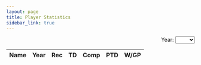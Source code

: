 ```yaml
---
layout: page
title: Player Statistics
sidebar_link: true
---
```


<head>
  <link rel="stylesheet" href="https://cdn.datatables.net/1.10.20/css/jquery.dataTables.min.css">
  <link rel="stylesheet" href="jquery.dynatable.css">
  <!-- <link rel="stylesheet" href="https://cdn.datatables.net/1.10.20/css/jquery.dataTables.responsive.min.css"> -->
  <script src="https://ajax.googleapis.com/ajax/libs/jquery/3.4.1/jquery.min.js"></script>
  <script src="https://cdn.datatables.net/1.10.20/js/jquery.dataTables.min.js"></script>
  <!-- <script src="https://cdn.datatables.net/1.10.20/js/jquery.dataTables.responsive.min.js"></script> -->
  <script src="jquery.dynatable.js"></script>
  
  <!-- <pre id="json-records">{{site.data.stats}}</pre> -->
  
  <script>$(document).ready(function() {
      
      $('#stats').dynatable({
        features:{
          paginate: false,
          search: true,
          recordCount: false,
          perPageSelect: false
        },
        inputs: {
          queries: $('#search-year')
        },
        dataset: {
          records: {{site.data.stats}}
        }
      });
      
  });</script>
  
</head>

<div align="right">
Year: 
<select id="search-year" name="year">
  <option></option>
  <option>2020</option>
  <option>2019</option>
</select>
</div>

<table id="stats" class="display responsive nowrap" style="width:100%">
    <thead>
      <th>Name</th>
      <th>Year</th>
      <th>Rec</th>
      <th>TD</th>
      <th>Comp</th>
      <th>PTD</th>
      <th>W/GP</th>
    </thead>
    <tbody>
    </tbody>
</table>

<!--
<table id="stats" class="display responsive nowrap" style="width:100%">
    <thead>
      <th>Name</th>
      <th>Year</th>
      <th>Rec</th>
      <th>TD</th>
      <th>Comp</th>
      <th>PTD</th>
      <th>W/GP</th>
    </thead>
    <tbody>
      <tr>
        <td>Shoe</td>
        <td>2020</td>
        <td>9</td>
        <td>3</td>
        <td>0</td>
        <td>0</td>
        <td>1/2</td>
      </tr>
      <tr>
        <td>Shoe</td>
        <td>2019</td>
        <td>9</td>
        <td>3</td>
        <td>0</td>
        <td>0</td>
        <td>2/2</td>
      </tr>
      <tr>
        <td>Holmes</td>
        <td>2020</td>
        <td>11</td>
        <td>5</td>
        <td>0</td>
        <td>0</td>
        <td>2/2</td>
      </tr>
      <tr>
        <td>Holmes</td>
        <td>2019</td>
        <td>10</td>
        <td>6</td>
        <td>0</td>
        <td>6</td>
        <td>1/2</td>
      </tr>
    </tbody>
</table>
-->
